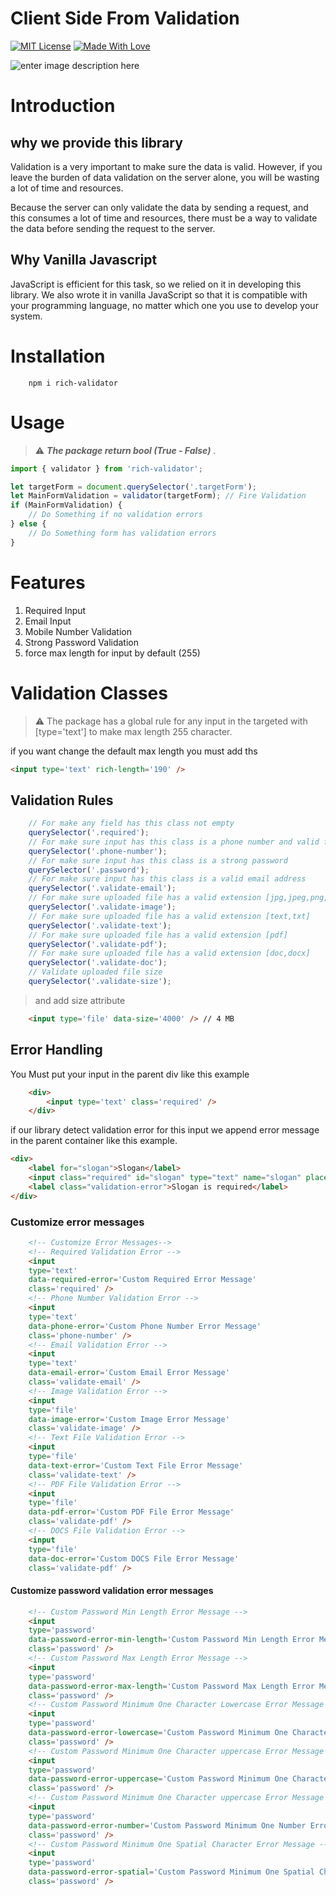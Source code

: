
# Client Side From Validation

[![MIT License](https://camo.githubusercontent.com/fd551ba4b042d89480347a0e74e31af63b356b2cac1116c7b80038f41b04a581/68747470733a2f2f696d672e736869656c64732e696f2f62616467652f4c6963656e73652d4d49542d677265656e2e737667)](https://choosealicense.com/licenses/mit/)  [![Made With Love](https://camo.githubusercontent.com/ff817852f0d676a36eaa3108d380e0052e689d9e0bc3eb42818fb21008708420/68747470733a2f2f696d672e736869656c64732e696f2f62616467652f4d616465253230576974682d4c6f76652d6f72616e67652e737667)](https://github.com/chetanraj/awesome-github-badges)

![enter image description here](https://i.ibb.co/7WQxDSc/Dark-Blue-Minimal-Technology-Logo.jpg)

# Introduction

## why we provide this library

Validation is a very important to make sure the data is valid.
However, if you leave the burden of data validation on the server alone, you will be wasting a lot of time and resources.

Because the server can only validate the data by sending a request, and this consumes a lot of time and resources, there must be a way to validate the data before sending the request to the server.

## Why Vanilla Javascript

JavaScript is efficient for this task, so we relied on it in developing this library. We also wrote it in vanilla JavaScript so that it is compatible with your programming language, no matter which one you use to develop your system.

# Installation

```vim
    npm i rich-validator
```

# Usage

> :warning: ***The package return bool (True - False)*** .

```js
import { validator } from 'rich-validator';

let targetForm = document.querySelector('.targetForm');
let MainFormValidation = validator(targetForm); // Fire Validation
if (MainFormValidation) {
    // Do Something if no validation errors
} else {
    // Do Something form has validation errors
}
```

# Features

 1. Required Input
 2. Email Input
 3. Mobile Number Validation
 4. Strong Password Validation
 5. force max length for input by default (255)

# Validation Classes

> :warning: The package has a global rule for any input in the targeted with [type='text'] to make max length 255 character.

if you want change the default max length you must add ths

```html
<input type='text' rich-length='190' />
```

## Validation Rules

```js
    // For make any field has this class not empty
    querySelector('.required'); 
    // For make sure input has this class is a phone number and valid format
    querySelector('.phone-number');
    // For make sure input has this class is a strong password
    querySelector('.password');
    // For make sure input has this class is a valid email address
    querySelector('.validate-email');
    // For make sure uploaded file has a valid extension [jpg,jpeg,png,webp]
    querySelector('.validate-image');
    // For make sure uploaded file has a valid extension [text,txt]
    querySelector('.validate-text');
    // For make sure uploaded file has a valid extension [pdf]
    querySelector('.validate-pdf');
    // For make sure uploaded file has a valid extension [doc,docx]
    querySelector('.validate-doc');
    // Validate uploaded file size 
    querySelector('.validate-size');
```

> and add size attribute

```html
    <input type='file' data-size='4000' /> // 4 MB
```

## Error Handling

You Must put your input in the parent div like this example

```html
    <div>
        <input type='text' class='required' />
    </div>
```

if our library detect validation error for this input we append error message in the parent container like this example.

```html
<div>
    <label for="slogan">Slogan</label>
    <input class="required" id="slogan" type="text" name="slogan" placeholder="Slogan" />
    <label class="validation-error">Slogan is required</label>
</div>
```

### Customize error messages

```html
    <!-- Customize Error Messages-->
    <!-- Required Validation Error -->
    <input 
    type='text' 
    data-required-error='Custom Required Error Message'
    class='required' />
    <!-- Phone Number Validation Error -->
    <input 
    type='text' 
    data-phone-error='Custom Phone Number Error Message'
    class='phone-number' />
    <!-- Email Validation Error -->
    <input 
    type='text' 
    data-email-error='Custom Email Error Message'
    class='validate-email' />
    <!-- Image Validation Error -->
    <input 
    type='file' 
    data-image-error='Custom Image Error Message'
    class='validate-image' />
    <!-- Text File Validation Error -->
    <input 
    type='file' 
    data-text-error='Custom Text File Error Message'
    class='validate-text' />
    <!-- PDF File Validation Error -->
    <input 
    type='file' 
    data-pdf-error='Custom PDF File Error Message'
    class='validate-pdf' />
    <!-- DOCS File Validation Error -->
    <input 
    type='file' 
    data-doc-error='Custom DOCS File Error Message'
    class='validate-pdf' />
```

#### Customize password validation error messages

```html
    <!-- Custom Password Min Length Error Message -->
    <input 
    type='password' 
    data-password-error-min-length='Custom Password Min Length Error Message'
    class='password' />
    <!-- Custom Password Max Length Error Message -->
    <input 
    type='password' 
    data-password-error-max-length='Custom Password Max Length Error Message'
    class='password' />
    <!-- Custom Password Minimum One Character Lowercase Error Message -->
    <input 
    type='password' 
    data-password-error-lowercase='Custom Password Minimum One Character Lowercase Error Message'
    class='password' />
    <!-- Custom Password Minimum One Character uppercase Error Message -->
    <input 
    type='password' 
    data-password-error-uppercase='Custom Password Minimum One Character uppercase Error Message'
    class='password' />
    <!-- Custom Password Minimum One Character uppercase Error Message -->
    <input 
    type='password' 
    data-password-error-number='Custom Password Minimum One Number Error Message'
    class='password' />
    <!-- Custom Password Minimum One Spatial Character Error Message -->
    <input 
    type='password' 
    data-password-error-spatial='Custom Password Minimum One Spatial Character Error Message'
    class='password' />
```
